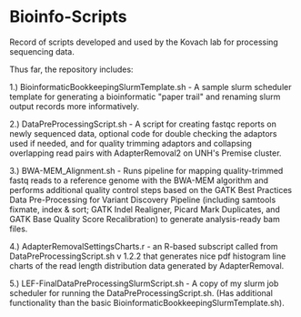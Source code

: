 # Bioinfo-Scripts
Record of scripts developed and used by the Kovach lab for processing sequencing data.

Thus far, the repository includes:

1.) BioinformaticBookkeepingSlurmTemplate.sh - A sample slurm scheduler template for generating a bioinformatic "paper trail" and renaming slurm output records more informatively.

2.) DataPreProcessingScript.sh - A script for creating fastqc reports on newly sequenced data, optional code for double checking the adaptors used if needed, and for quality trimming adaptors and collapsing overlapping read pairs with AdapterRemoval2 on UNH's Premise cluster.

3.) BWA-MEM_Alignment.sh - Runs pipeline for mapping quality-trimmed fastq reads to a reference genome with the BWA-MEM algorithm and performs additional quality control steps based on the GATK Best Practices Data Pre-Processing for Variant Discovery Pipeline (including samtools fixmate, index & sort; GATK Indel Realigner, Picard Mark Duplicates, and GATK Base Quality Score Recalibration) to generate analysis-ready bam files. 

4.) AdapterRemovalSettingsCharts.r - an R-based subscript called from DataPreProcessingScript.sh v 1.2.2 that generates nice pdf histogram line charts of the read length distribution data generated by AdapterRemoval.

5.) LEF-FinalDataPreProcessingSlurmScript.sh - A copy of my slurm job scheduler for running the DataPreProcessingScript.sh. (Has additional functionality than the basic BioinformaticBookkeepingSlurmTemplate.sh).
